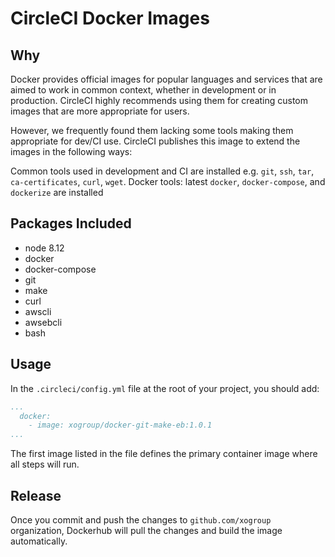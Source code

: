 # CircleCI Docker Images

## Why

Docker provides official images for popular languages and services that are aimed to work in common context, whether in development or in production. CircleCI highly recommends using them for creating custom images that are more appropriate for users.

However, we frequently found them lacking some tools making them appropriate for dev/CI use. CircleCI publishes this image to extend the images in the following ways:

Common tools used in development and CI are installed e.g. `git`, `ssh`, `tar`, `ca-certificates`, `curl`, `wget`.
Docker tools: latest `docker`, `docker-compose`, and `dockerize` are installed


## Packages Included

- node 8.12
- docker
- docker-compose
- git
- make
- curl
- awscli
- awsebcli
- bash

## Usage

In the `.circleci/config.yml` file at the root of your project, you should add:

```yaml
...
  docker:
    - image: xogroup/docker-git-make-eb:1.0.1
...

```

The first image listed in the file defines the primary container image where all steps will run.

## Release

Once you commit and push the changes to `github.com/xogroup` organization, Dockerhub will pull the changes and build the image automatically.
